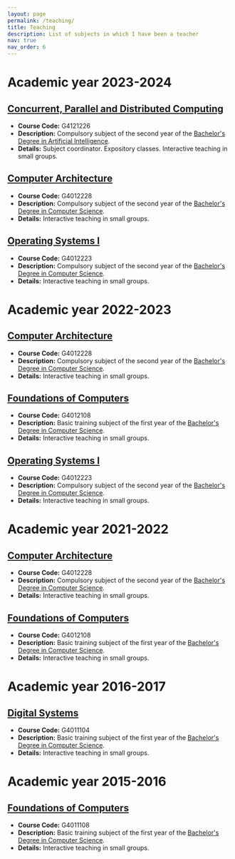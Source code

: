 ```yaml
---
layout: page
permalink: /teaching/
title: Teaching
description: List of subjects in which I have been a teacher
nav: true
nav_order: 6
---
```


# Academic year 2023-2024

## [Concurrent, Parallel and Distributed Computing](https://www.usc.gal/en/studies/degrees/engineering-and-architecture/artificial-intelligence-deegree/20232024/concurrent-parallel-and-distributed-programming-18814-17965-2-102273)

- **Course Code:** G4121226 
- **Description:** Compulsory subject of the second year of the [Bachelor's Degree in Artificial Intelligence](https://www.usc.gal/en/studies/degrees/engineering-and-architecture/artificial-intelligence-deegree). 
- **Details:** Subject coordinator. Expository classes. Interactive teaching in small groups. 


## [Computer Architecture](https://www.usc.gal/en/studies/degrees/engineering-and-architecture/computer-science-degree/20232024/computer-architecture-17632-16883-2-98049)

- **Course Code:** G4012228
- **Description:** Compulsory subject of the second year of the [Bachelor's Degree in Computer Science](https://www.usc.gal/en/studies/degrees/engineering-and-architecture/computer-science-degree).
- **Details:** Interactive teaching in small groups. 

## [Operating Systems I](https://www.usc.gal/en/studies/degrees/engineering-and-architecture/computer-science-degree/20232024/operating-systems-17632-16883-2-98044)

- **Course Code:** G4012223
- **Description:** Compulsory subject of the second year of the [Bachelor's Degree in Computer Science](https://www.usc.gal/en/studies/degrees/engineering-and-architecture/computer-science-degree).
- **Details:** Interactive teaching in small groups. 

# Academic year 2022-2023

## [Computer Architecture](https://www.usc.gal/en/studies/degrees/engineering-and-architecture/computer-science-degree/20232024/computer-architecture-17632-16883-2-98049)

- **Course Code:** G4012228
- **Description:** Compulsory subject of the second year of the [Bachelor's Degree in Computer Science](https://www.usc.gal/en/studies/degrees/engineering-and-architecture/computer-science-degree).
- **Details:** Interactive teaching in small groups. 

## [Foundations of Computers](https://www.usc.gal/en/studies/degrees/engineering-and-architecture/computer-science-degree/20232024/foundations-computers-17631-16882-11-98037)

- **Course Code:** G4012108
- **Description:** Basic training subject of the first year of the [Bachelor's Degree in Computer Science](https://www.usc.gal/en/studies/degrees/engineering-and-architecture/computer-science-degree).
- **Details:** Interactive teaching in small groups. 

## [Operating Systems I](https://www.usc.gal/en/studies/degrees/engineering-and-architecture/computer-science-degree/20232024/operating-systems-17632-16883-2-98044)

- **Course Code:** G4012223
- **Description:** Compulsory subject of the second year of the [Bachelor's Degree in Computer Science](https://www.usc.gal/en/studies/degrees/engineering-and-architecture/computer-science-degree).
- **Details:** Interactive teaching in small groups. 



# Academic year 2021-2022

## [Computer Architecture](https://www.usc.gal/en/studies/degrees/engineering-and-architecture/computer-science-degree/20232024/computer-architecture-17632-16883-2-98049)

- **Course Code:** G4012228
- **Description:** Compulsory subject of the second year of the [Bachelor's Degree in Computer Science](https://www.usc.gal/en/studies/degrees/engineering-and-architecture/computer-science-degree).
- **Details:** Interactive teaching in small groups. 

## [Foundations of Computers](https://www.usc.gal/en/studies/degrees/engineering-and-architecture/computer-science-degree/20232024/foundations-computers-17631-16882-11-98037)

- **Course Code:** G4012108
- **Description:** Basic training subject of the first year of the [Bachelor's Degree in Computer Science](https://www.usc.gal/en/studies/degrees/engineering-and-architecture/computer-science-degree).
- **Details:** Interactive teaching in small groups. 

# Academic year 2016-2017

## [Digital Systems](https://www.usc.gal/en/studies/degrees/engineering-and-architecture/computer-science-degree/20232024/digital-systems-17631-16882-11-98033)

- **Course Code:** G4011104
- **Description:** Basic training subject of the first year of the [Bachelor's Degree in Computer Science](https://www.usc.gal/en/studies/degrees/engineering-and-architecture/computer-science-degree).
- **Details:** Interactive teaching in small groups. 

# Academic year 2015-2016

## [Foundations of Computers](https://www.usc.gal/en/studies/degrees/engineering-and-architecture/computer-science-degree/20232024/foundations-computers-17631-16882-11-98037)

- **Course Code:** G4011108
- **Description:** Basic training subject of the first year of the [Bachelor's Degree in Computer Science](https://www.usc.gal/en/studies/degrees/engineering-and-architecture/computer-science-degree).
- **Details:** Interactive teaching in small groups. 







